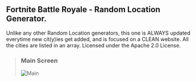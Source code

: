 ## Fortnite Battle Royale - Random Location Generator.

Unlike any other Random Location generators, this one is ALWAYS updated everytime new cit(y)ies get added, and is focused on a CLEAN website. All the cities are listed in an array. Licensed under the Apache 2.0 License.
> ### Main Screen
>![Main](https://i.imgur.com/qhyxLxt.png)
